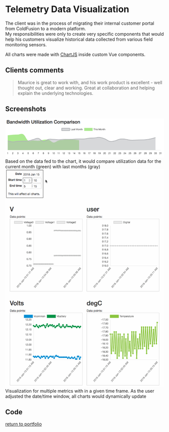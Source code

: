 # Telemetry Data Visualization
The client was in the process of migrating their internal customer portal from ColdFusion to a modern platform.    
My responsibilities were only to create very specific components that would help his customers visualize historical data
collected from various field monitoring sensors.  

All charts were made with [ChartJS](https://www.chartjs.org/) inside custom Vue components.
 
## Clients comments
> Maurice is great to work with, and his work product is excellent - well thought out, clear and working. Great at collaboration and helping explain the underlying technologies. 

## Screenshots
![utilization comparison](./assets/telemetry-data-viz/bandwidth-utilization-comparison.png)
Based on the data fed to the chart, it would compare utilization data for the current month (green) with last months (gray)
![dynamic charts](./assets/telemetry-data-viz/dynamic-charts.gif)
Visualization for multiple metrics with in a given time frame. As the user adjusted the date/time window, all charts would dynamically update


## Code

[return to portfolio](/portfolio/)